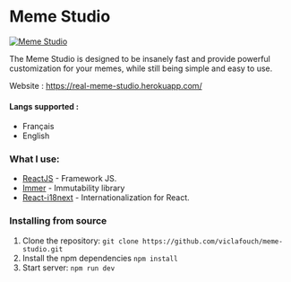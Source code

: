 # Meme Studio

[![Meme Studio](https://github.com/viclafouch/meme-studio/blob/master/static/meme-studio.png)](https://www.meme-studio.io)


The Meme Studio is designed to be insanely fast and provide powerful customization for your memes, while still being simple and easy to use.

Website : https://real-meme-studio.herokuapp.com/

#### Langs supported :

- Français
- English

### What I use:

- [ReactJS](https://github.com/facebook/react) - Framework JS.
- [Immer](https://immerjs.github.io/immer/docs/introduction) - Immutability library
- [React-i18next](https://github.com/i18next/react-i18next) - Internationalization for React.

### Installing from source

1. Clone the repository: `git clone https://github.com/viclafouch/meme-studio.git`
2. Install the npm dependencies `npm install`
3. Start server: `npm run dev`
